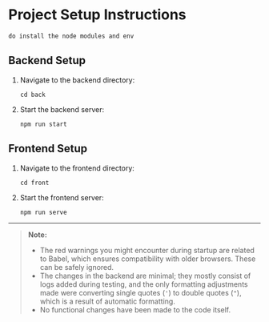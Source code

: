 # Project Setup Instructions
```do install the node modules and env```
## Backend Setup
1. Navigate to the backend directory:
   ```
   cd back
   ```

2. Start the backend server:
   ```
   npm run start
   ```

## Frontend Setup
1. Navigate to the frontend directory:
   ```
   cd front
   ```

2. Start the frontend server:
   ```
   npm run serve
   ```

---

> **Note:**
> - The red warnings you might encounter during startup are related to Babel, which ensures compatibility with older browsers. These can be safely ignored.
> - The changes in the backend are minimal; they mostly consist of logs added during testing, and the only formatting adjustments made were converting single quotes (`'`) to double quotes (`"`), which is a result of automatic formatting.
> - No functional changes have been made to the code itself.

